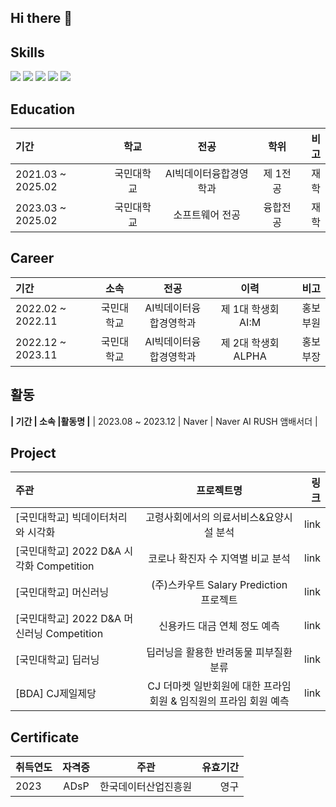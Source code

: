 ## Hi there 👋

<!--
**eunjileee/eunjileee** is a ✨ _special_ ✨ repository because its `README.md` (this file) appears on your GitHub profile.

Here are some ideas to get you started:

- 🔭 I’m currently working on ...
- 🌱 I’m currently learning ...
- 👯 I’m looking to collaborate on ...
- 🤔 I’m looking for help with ...
- 💬 Ask me about ...
- 📫 How to reach me: ...
- 😄 Pronouns: ...
- ⚡ Fun fact: ...
-->

## Skills
<img src="https://img.shields.io/badge/Python-3776AB?style=flat-square&logo=Python&logoColor=white"/> <img src="https://img.shields.io/badge/java-007396?style=flat-square&logo=java&logoColor=white"/> <img src="https://img.shields.io/badge/Ubuntu-E95420?style=flat-square&logo=Ubuntu&logoColor=white"/> <img src="https://img.shields.io/badge/sql-4479A1?style=for-the-badge&logo=sql&logoColor=white"> <img src="https://img.shields.io/badge/linux-FCC624?style=for-the-badge&logo=linux&logoColor=black">


## Education
| 기간 | 학교 | 전공 | 학위 | 비고 |
| :----------- | :------------: | :------------: | :------------: | ------------: |
| 2021.03 ~ 2025.02  |  국민대학교  |  AI빅데이터융합경영학과 | 제 1전공 | 재학 |
| 2023.03 ~ 2025.02  |  국민대학교  |  소프트웨어 전공       | 융합전공 | 재학 |

## Career
| 기간 | 소속 | 전공 | 이력 | 비고 |
| :----------- | :------------: | :------------: | :------------: | ------------: |
| 2022.02 ~ 2022.11  |  국민대학교  |  AI빅데이터융합경영학과 | 제 1대 학생회 AI:M | 홍보부원 |
| 2022.12 ~ 2023.11  |  국민대학교  |  AI빅데이터융합경영학과 | 제 2대 학생회 ALPHA | 홍보부장 |    

## 활동
**| 기간 | 소속 |활동명 |**
| 2023.08 ~ 2023.12  |  Naver  |  Naver AI RUSH 앰배서더 | 

## Project
| 주관 | 프로젝트명 | 링크 |
| :----------- | :------------: | ------------: |
| [국민대학교] 빅데이터처리와 시각화   |   고령사회에서의 의료서비스&요양시설 분석   |    link |
| [국민대학교] 2022 D&A 시각화 Competition    |    코로나 확진자 수 지역별 비교 분석    |  link |
| [국민대학교] 머신러닝     |    (주)스카우트 Salary Prediction 프로젝트    | link |
| [국민대학교] 2022 D&A 머신러닝 Competition   |    신용카드 대금 연체 정도 예측    |  link |
| [국민대학교] 딥러닝     |    딥러닝을 활용한 반려동물 피부질환 분류    | link |
| [BDA] CJ제일제당  |  CJ 더마켓 일반회원에 대한 프라임 회원 & 임직원의 프라임 회원 예측 | link |



## Certificate
| 취득연도 | 자격증 | 주관 | 유효기간 |
| :----------- | :------------: | :------------: | ------------: |
| 2023  |  ADsP  |  한국데이터산업진흥원 | 영구 |
